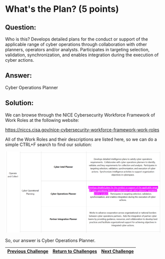 # What's the Plan? (5 points)

## Question:

Who is this? Develops detailed plans for the conduct or support of the applicable range of cyber operations through collaboration with other planners, operators and/or analysts. Participates in targeting selection, validation, synchronization, and enables integration during the execution of cyber actions.

## Answer:

Cyber Operations Planner

## Solution:

We can browse through the NICE Cybersecurity Workforce Framework of Work Roles at the following website:

https://niccs.cisa.gov/nice-cybersecurity-workforce-framework-work-roles

All of the Work Roles and their descriptions are listed here, so we can do a simple CTRL+F search to find our solution:

[![flag.png](flag.png)](https://niccs.cisa.gov/nice-cybersecurity-workforce-framework-work-roles)

So, our answer is Cyber Operations Planner.

| [Previous Challenge](/Challenges/Collect-And-Operate/3/README.md) | [Return to Challenges](/Challenges/../../../#modules) | [Next Challenge](/Challenges/Collect-And-Operate/5/README.md) |
| :------- | :-----: | ------: |